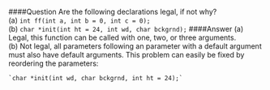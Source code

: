 ####Question
Are the following declarations legal, if not why?  
(a) `int ff(int a, int b = 0, int c = 0);`  
(b) `char *init(int ht = 24, int wd, char bckgrnd);`
####Answer
(a) Legal, this function can be called with one, two, or three arguments.  
(b) Not legal, all parameters following an parameter with a default argument must also have default arguments. This problem can easily be fixed by reordering the parameters:
```
`char *init(int wd, char bckgrnd, int ht = 24);`
```
